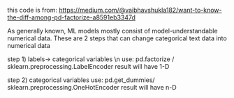 this code is from: https://medium.com/@vaibhavshukla182/want-to-know-the-diff-among-pd-factorize-a8591eb3347d

As generally known, ML models mostly consist of model-understandable numerical data. 
These are 2 steps that can change categorical text data into numerical data


step 1) labels-> categorical variables \n
use: pd.factorize / sklearn.preprocessing.LabelEncoder
result will have 1-D

step 2) categorical variables
use: pd.get_dummies/ sklearn.preprocessing.OneHotEncoder
result will have n-D
